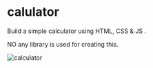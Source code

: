 # calulator

Build a simple calculator using HTML, CSS & JS .

NO any library is used for creating this.

![calculator](https://user-images.githubusercontent.com/44298479/93882351-bf9ec400-fcfd-11ea-8d37-e5580a8a3b89.gif)
